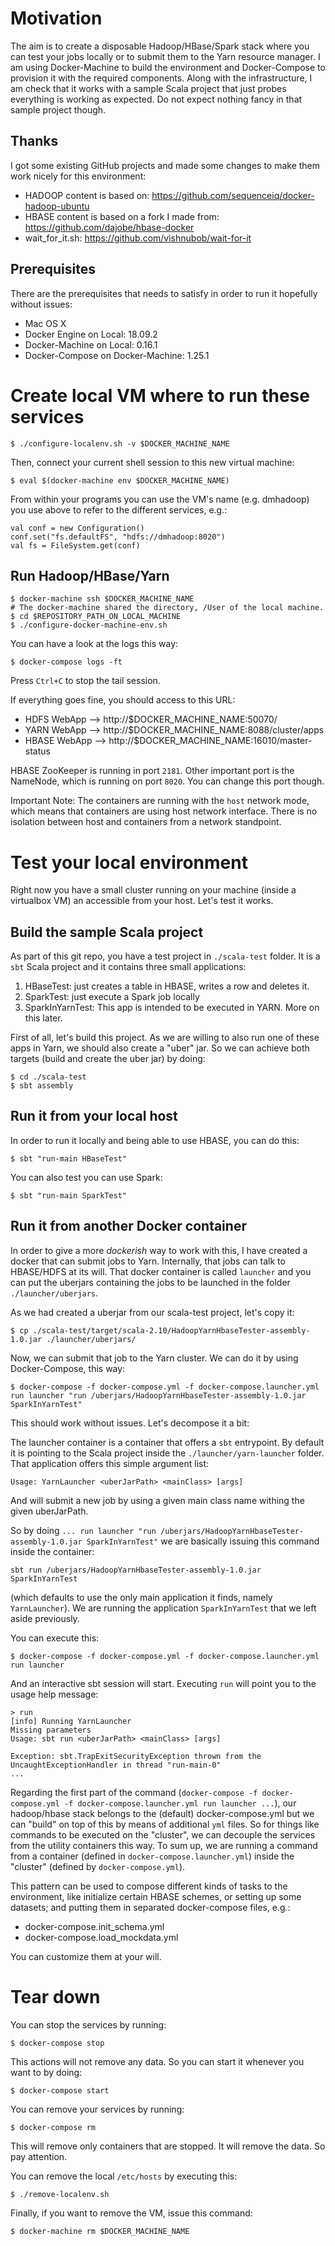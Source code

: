Motivation
==========

The aim is to create a disposable Hadoop/HBase/Spark stack where you can test your jobs locally or to submit them to the Yarn resource manager. I am using Docker-Machine to build the environment and Docker-Compose to provision it with the required components. Along with the infrastructure, I am check that it works with a sample Scala project that just probes everything is working as expected. Do not expect nothing fancy in that sample project though.

Thanks
------

I got some existing GitHub projects and made some changes to make them work nicely for this environment:

- HADOOP content is based on: https://github.com/sequenceiq/docker-hadoop-ubuntu
- HBASE content is based on a fork I made from: https://github.com/dajobe/hbase-docker
- wait_for_it.sh: https://github.com/vishnubob/wait-for-it  

Prerequisites
-------------

There are the prerequisites that needs to satisfy in order to run it hopefully without issues:

- Mac OS X
- Docker Engine on Local: 18.09.2
- Docker-Machine on Local: 0.16.1
- Docker-Compose on Docker-Machine: 1.25.1

Create local VM where to run these services
===========================================

    $ ./configure-localenv.sh -v $DOCKER_MACHINE_NAME 

Then, connect your current shell session to this new virtual machine:

    $ eval $(docker-machine env $DOCKER_MACHINE_NAME)

From within your programs you can use the VM's name (e.g. dmhadoop) you use above to refer to the different services, e.g.:

    val conf = new Configuration()
    conf.set("fs.defaultFS", "hdfs://dmhadoop:8020")
    val fs = FileSystem.get(conf)


Run Hadoop/HBase/Yarn
---------------------

	$ docker-machine ssh $DOCKER_MACHINE_NAME
	# The docker-machine shared the directory, /User of the local machine.
	$ cd $REPOSITORY_PATH_ON_LOCAL_MACHINE
	$ ./configure-docker-machine-env.sh

You can have a look at the logs this way:

    $ docker-compose logs -ft

Press `Ctrl+C` to stop the tail session.

If everything goes fine, you should access to this URL:

- HDFS WebApp —> http://$DOCKER_MACHINE_NAME:50070/
- YARN WebApp —> http://$DOCKER_MACHINE_NAME:8088/cluster/apps
- HBASE WebApp —> http://$DOCKER_MACHINE_NAME:16010/master-status


HBASE ZooKeeper is running in port `2181`.
Other important port is the NameNode, which is running on port `8020`. You can change this port though.

Important Note: The containers are running with the `host` network mode, which means that containers are using host network interface. There is no isolation between host and containers from a network standpoint.

Test your local environment
===========================

Right now you have a small cluster running on your machine (inside a virtualbox VM) an accessible from your host. Let's test it works.

Build the sample Scala project
------------------------------

As part of this git repo, you have a test project in `./scala-test` folder. It is a `sbt` Scala project and it contains three small applications:

1. HBaseTest: just creates a table in HBASE, writes a row and deletes it.
2. SparkTest: just execute a Spark job locally
3. SparkInYarnTest: This app is intended to be executed in YARN. More on this later.

First of all, let's build this project. As we are willing to also run one of these apps in Yarn, we should also create a "uber" jar. So we can achieve both targets (build and create the uber jar) by doing:

    $ cd ./scala-test
    $ sbt assembly


Run it from your local host
---------------------------

In order to run it locally and being able to use HBASE, you can do this:

    $ sbt "run-main HBaseTest"

You can also test you can use Spark:

    $ sbt "run-main SparkTest"

Run it from another Docker container
------------------------------------

In order to give a more _dockerish_ way to work with this, I have created a docker that can submit jobs to Yarn. Internally, that jobs can talk to HBASE/HDFS at its will. That docker container is called `launcher` and you can put the uberjars containing the jobs to be launched in the folder `./launcher/uberjars`.

As we had created a uberjar from our scala-test project, let's copy it:

    $ cp ./scala-test/target/scala-2.10/HadoopYarnHbaseTester-assembly-1.0.jar ./launcher/uberjars/


Now, we can submit that job to the Yarn cluster. We can do it by using Docker-Compose, this way:

    $ docker-compose -f docker-compose.yml -f docker-compose.launcher.yml run launcher "run /uberjars/HadoopYarnHbaseTester-assembly-1.0.jar SparkInYarnTest"

This should work without issues. Let's decompose it a bit:

The launcher container is a container that offers a `sbt` entrypoint. By default it is pointing to the Scala project inside the `./launcher/yarn-launcher` folder. That application offers this simple argument list:

    Usage: YarnLauncher <uberJarPath> <mainClass> [args]

And will submit a new job by using a given main class name withing the given uberJarPath.

So by doing `... run launcher "run /uberjars/HadoopYarnHbaseTester-assembly-1.0.jar SparkInYarnTest"` we are basically issuing this command inside the container:

    sbt run /uberjars/HadoopYarnHbaseTester-assembly-1.0.jar SparkInYarnTest

(which defaults to use the only main application it finds, namely `YarnLauncher`). We are running the application `SparkInYarnTest` that we left aside previously.  

You can execute this:

    $ docker-compose -f docker-compose.yml -f docker-compose.launcher.yml run launcher

And an interactive sbt session will start. Executing `run` will point you to the usage help message:

    > run
    [info] Running YarnLauncher
    Missing parameters
    Usage: sbt run <uberJarPath> <mainClass> [args]

    Exception: sbt.TrapExitSecurityException thrown from the UncaughtExceptionHandler in thread "run-main-0"
    ...

Regarding the first part of the command (`docker-compose -f docker-compose.yml -f docker-compose.launcher.yml run launcher ...`), our hadoop/hbase stack belongs to the (default) docker-compose.yml but we can "build" on top of this by means of additional `yml` files. So for things like commands to be executed on the "cluster", we can decouple the services from the utility containers this way.
To sum up, we are running a command from a container (defined in `docker-compose.launcher.yml`) inside the "cluster" (defined by `docker-compose.yml`).

This pattern can be used to compose different kinds of tasks to the environment, like initialize certain HBASE schemes, or setting up some datasets; and putting them in separated docker-compose files, e.g.:

- docker-compose.init_schema.yml
- docker-compose.load_mockdata.yml

You can customize them at your will.

Tear down
=========

You can stop the services by running:

    $ docker-compose stop

This actions will not remove any data. So you can start it whenever you want to by doing:

    $ docker-compose start


You can remove your services by running:

    $ docker-compose rm

This will remove only containers that are stopped. It will remove the data. So pay attention.

You can remove the local `/etc/hosts` by executing this:

    $ ./remove-localenv.sh

Finally, if you want to remove the VM, issue this command:

    $ docker-machine rm $DOCKER_MACHINE_NAME 


